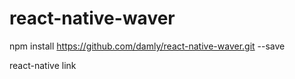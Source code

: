 # react-native-waver

npm install https://github.com/damly/react-native-waver.git --save

react-native link
